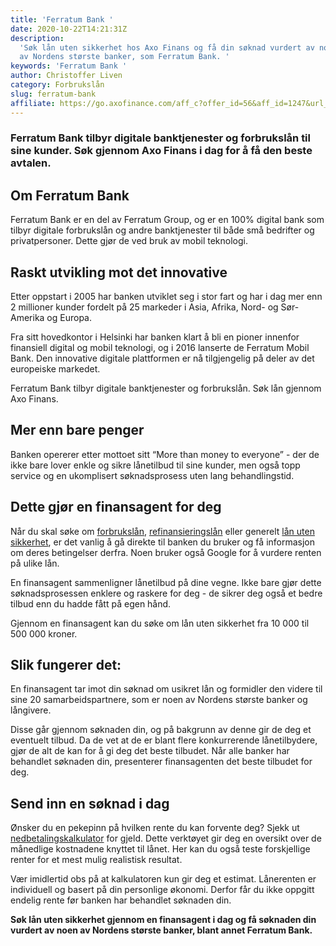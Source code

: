 ```yaml
---
title: 'Ferratum Bank '
date: 2020-10-22T14:21:31Z
description:
  'Søk lån uten sikkerhet hos Axo Finans og få din søknad vurdert av noen
  av Nordens største banker, som Ferratum Bank. '
keywords: 'Ferratum Bank '
author: Christoffer Liven
category: Forbrukslån
slug: ferratum-bank
affiliate: https://go.axofinance.com/aff_c?offer_id=56&aff_id=1247&url_id=55&source=Dagbladet&aff_sub=A41
---
```


### Ferratum Bank tilbyr digitale banktjenester og forbrukslån til sine kunder. Søk gjennom Axo Finans i dag for å få den beste avtalen.

## Om Ferratum Bank

Ferratum Bank er en del av Ferratum Group, og er en 100% digital bank som tilbyr digitale forbrukslån og andre banktjenester til både små bedrifter og privatpersoner. Dette gjør de ved bruk av mobil teknologi.

<content-btn text="SØK LÅN HOS FERRATUM BANK OG FLERE ANDRE HER" :url="affiliate" rel="nofollow"></content-btn>

## Raskt utvikling mot det innovative

Etter oppstart i 2005 har banken utviklet seg i stor fart og har i dag mer enn 2 millioner kunder fordelt på 25 markeder i Asia, Afrika, Nord- og Sør-Amerika og Europa.

Fra sitt hovedkontor i Helsinki har banken klart å bli en pioner innenfor finansiell digital og mobil teknologi, og i 2016 lanserte de Ferratum Mobil Bank. Den innovative digitale plattformen er nå tilgjengelig på deler av det europeiske markedet.

Ferratum Bank tilbyr digitale banktjenester og forbrukslån. Søk lån gjennom Axo Finans.

## Mer enn bare penger

Banken opererer etter mottoet sitt “More than money to everyone” - der de ikke bare lover enkle og sikre lånetilbud til sine kunder, men også topp service og en ukomplisert søknadsprosess uten lang behandlingstid.

## Dette gjør en finansagent for deg

Når du skal søke om [forbrukslån](https://www.dagbladet.no/forbrukslan), [refinansieringslån](https://www.dagbladet.no/refinansiering) eller generelt [lån uten sikkerhet](https://www.dagbladet.no/lan-uten-sikkerhet), er det vanlig å gå direkte til banken du bruker og få informasjon om deres betingelser derfra. Noen bruker også Google for å vurdere renten på ulike lån.

En finansagent sammenligner lånetilbud på dine vegne. Ikke bare gjør dette søknadsprosessen enklere og raskere for deg - de sikrer deg også et bedre tilbud enn du hadde fått på egen hånd.

Gjennom en finansagent kan du søke om lån uten sikkerhet fra 10 000 til 500 000 kroner.

## Slik fungerer det:

En finansagent tar imot din søknad om usikret lån og formidler den videre til sine 20 samarbeidspartnere, som er noen av Nordens største banker og långivere.

Disse går gjennom søknaden din, og på bakgrunn av denne gir de deg et eventuelt tilbud. Da de vet at de er blant flere konkurrerende lånetilbydere, gjør de alt de kan for å gi deg det beste tilbudet. Når alle banker har behandlet søknaden din, presenterer finansagenten det beste tilbudet for deg.

<accordion-wrapper title="Spørsmål og svar om lån uten sikkerhet">

<accordion>
<template #question> Hva er lån uten sikkerhet?</template>
<template #answer>
<p>
Med et lån uten sikkerhet trenger du ikke å stille med sikkerhet til banken, slik du må på boliglån. Det betyr at pengene kan brukes til det du selv ønsker, deriblant lån til oppussing. Ettersom banken ikke har ekstra sikkerhet, blir renten noe høyere.</p>
</template>
</accordion>

<accordion>
<template #question> Hva kan lånet brukes til?</template>
<template #answer>
<p>
Et lån uten sikkerhet kan i utgangspunktet brukes til akkurat det du ønsker. Det er likevel noen områder som går igjen: De fleste søker lån uten sikkerhet for å dekke uforutsette utgifter, oppussing eller refinansiering.</p>
</template>
</accordion>

<accordion>
<template #question> Hva er en finansagent?</template>
<template #answer>
<p>
En finansagent formidler lån på vegne av banken og fungerer slik som et bindeledd mellom bank og kunde. Når du sender inn en søknad til en finansagent, sender de denne videre til samtlige av sine samarbeidsbanker. Dette sparer deg for tid og du får det beste tilbudet blant flere banker og ofte lavere rente.</p>
</template>
</accordion>

<accordion>
<template #question> Hvor mye kan jeg låne?</template>
<template #answer>
<p>
Dette varierer fra bank til bank, men hos de fleste banken kan du låne fra 10 000 til 500 000 kroner uten sikkerhet. </p>
</template>
</accordion>

<accordion>
<template #question> Hvor lang nedbetalingstid har lånet?</template>
<template #answer>
<p>
De fleste bankene tilbyr nedbetalingstid opptil 15 år, avhengig av banken du velger. Du kan når som helst betale inn ekstra eller betale ut lånet i sin helhet, uten ekstra omkostninger.</p>
</template>
</accordion>

</accordion-wrapper>

## Send inn en søknad i dag

Ønsker du en pekepinn på hvilken rente du kan forvente deg? Sjekk ut [nedbetalingskalkulator](https://www.sumofinans.no/kalkulator/nedbetalingskalkulator/) for gjeld. Dette verktøyet gir deg en oversikt over de månedlige kostnadene knyttet til lånet. Her kan du også teste forskjellige renter for et mest mulig realistisk resultat.

Vær imidlertid obs på at kalkulatoren kun gir deg et estimat. Lånerenten er individuell og basert på din personlige økonomi. Derfor får du ikke oppgitt endelig rente før banken har behandlet søknaden din.

**Søk lån uten sikkerhet gjennom en finansagent i dag og få søknaden din vurdert av noen av Nordens største banker, blant annet Ferratum Bank.**
